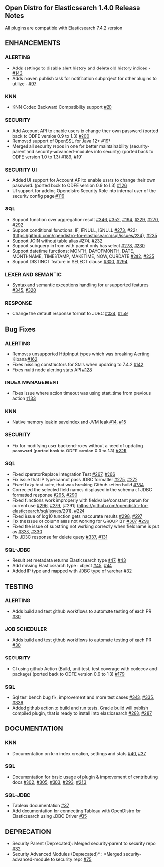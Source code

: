 ## Open Distro for Elasticsearch 1.4.0 Release Notes 

All plugins are compatible with Elasticsearch 7.4.2 version 

## ENHANCEMENTS

### **ALERTING**

* Adds settings to disable alert history and delete old history indices - [#143](https://github.com/opendistro-for-elasticsearch/alerting/pull/143)
* Adds maven publish task for notification subproject for other plugins to utilize -  [#97](https://github.com/opendistro-for-elasticsearch/alerting/pull/97)

### **KNN** 

* KNN Codec Backward Compatibility support [#20](https://github.com/opendistro-for-elasticsearch/k-NN/issues/20)

### **SECURITY**

* Add Account API to enable users to change their own password (ported back to ODFE version 0.9 to 1.3) [#200](https://github.com/opendistro-for-elasticsearch/security/pull/200)
* Removed support of OpenSSL for Java 12+ [#197](https://github.com/opendistro-for-elasticsearch/security/pull/197)
* Merged all security repos in one for better maintainability (security-parent and security-advanced-modules into security) (ported back to ODFE version 1.0 to 1.3) [#189](https://github.com/opendistro-for-elasticsearch/security/pull/189), [#191](https://github.com/opendistro-for-elasticsearch/security/pull/191)

### **SECURITY UI**

* Added UI support for Account API to enable users to change their own password. (ported back to ODFE version 0.9 to 1.3)  [#126](https://github.com/opendistro-for-elasticsearch/security-kibana-plugin/pull/126)
* UI support for adding Opendistro Security Role into internal user of the security config page [#116](https://github.com/opendistro-for-elasticsearch/security-kibana-plugin/pull/116) 

### **SQL**

* Support function over aggregation result [#346](https://github.com/opendistro-for-elasticsearch/sql/pull/346), [#352](https://github.com/opendistro-for-elasticsearch/sql/pull/352), [#194](https://github.com/opendistro-for-elasticsearch/sql/issues/194), [#229](https://github.com/opendistro-for-elasticsearch/sql/issues/229), [#270](https://github.com/opendistro-for-elasticsearch/sql/issues/270), [#292](https://github.com/opendistro-for-elasticsearch/sql/issues/292)
* Support conditional functions: IF, IFNULL, ISNULL [#273](https://github.com/opendistro-for-elasticsearch/sql/pull/273), #224 (https://github.com/opendistro-for-elasticsearch/sql/issues/224), [#235](https://github.com/opendistro-for-elasticsearch/sql/issues/235)
* Support JOIN without table alias [#274](https://github.com/opendistro-for-elasticsearch/sql/pull/274), [#232](https://github.com/opendistro-for-elasticsearch/sql/issues/232)
* Support subquery in from with parent only has select [#278](https://github.com/opendistro-for-elasticsearch/sql/pull/278), [#230](https://github.com/opendistro-for-elasticsearch/sql/issues/230)
* Support datetime functions: MONTH, DAYOFMONTH, DATE, MONTHNAME, TIMESTAMP, MAKETIME, NOW, CURDATE [#282](https://github.com/opendistro-for-elasticsearch/sql/pull/282), [#235](https://github.com/opendistro-for-elasticsearch/sql/issues/235)
* Support DISTINCT feature in SELECT clause  [#300](https://github.com/opendistro-for-elasticsearch/sql/pull/300), [#294](https://github.com/opendistro-for-elasticsearch/sql/issues/294)

### **LEXER AND SEMANTIC**

* Syntax and semantic exceptions handling for unsupported features [#345](https://github.com/opendistro-for-elasticsearch/sql/pull/345), [#320](https://github.com/opendistro-for-elasticsearch/sql/issues/320)

### **RESPONSE**

* Change the default response format to JDBC [#334](https://github.com/opendistro-for-elasticsearch/sql/pull/334), [#159](https://github.com/opendistro-for-elasticsearch/sql/issues/159) 

## Bug Fixes 

### **ALERTING** 

* Removes unsupported HttpInput types which was breaking Alerting Kibana  [#162](https://github.com/opendistro-for-elasticsearch/alerting/pull/162)
* Fixes missing constructors for Stats when updating to 7.4.2  [#142](https://github.com/opendistro-for-elasticsearch/alerting/pull/142)
* Fixes multi node alerting stats API  [#128](https://github.com/opendistro-for-elasticsearch/alerting/pull/128)

### **INDEX MANAGEMENT**

* Fixes issue where action timeout was using start_time from previous action  [#133](https://github.com/opendistro-for-elasticsearch/index-management/pull/133)

### **KNN**

* Native memory leak in saveIndex and JVM leak [#14](https://github.com/opendistro-for-elasticsearch/k-NN/pull/14), [#15](https://github.com/opendistro-for-elasticsearch/k-NN/pull/15) 

### **SECURITY**

* Fix for modifying user backend-roles without a need of updating password (ported back to ODFE version 0.9 to 1.3) [#225](https://github.com/opendistro-for-elasticsearch/security/pull/225)

### **SQL** 

* Fixed operatorReplace Integration Test  [#267](https://github.com/opendistro-for-elasticsearch/sql/pull/267), [#266](https://github.com/opendistro-for-elasticsearch/sql/issues/266)
* Fix issue that IP type cannot pass JDBC formatter [#275](https://github.com/opendistro-for-elasticsearch/sql/pull/275),  [#272](https://github.com/opendistro-for-elasticsearch/sql/issues/272)
* Fixed flaky test suite, that was breaking Github action build [#284](https://github.com/opendistro-for-elasticsearch/sql/pull/284)
* Corrected the selected field names displayed in the schema of JDBC formatted response [#295](https://github.com/opendistro-for-elasticsearch/sql/pull/295), [#290](https://github.com/opendistro-for-elasticsearch/sql/issues/290)
* Fixed functions work improperly with fieldvalue/constant param for current use [#296](https://github.com/opendistro-for-elasticsearch/sql/pull/296), [#279](https://github.com/opendistro-for-elasticsearch/sql/issues/279), [#291] (https://github.com/opendistro-for-elasticsearch/sql/issues/291), [#224](https://github.com/opendistro-for-elasticsearch/sql/issues/224)
* Fixed issue of log10 function gets inaccurate results [#298](https://github.com/opendistro-for-elasticsearch/sql/pull/298),  [#297](https://github.com/opendistro-for-elasticsearch/sql/issues/297)
* Fix the issue of column alias not working for GROUP BY [#307](https://github.com/opendistro-for-elasticsearch/sql/pull/307),  [#299](https://github.com/opendistro-for-elasticsearch/sql/issues/299)
* Fixed the issue of substring not working correctly when fieldname is put as [#333](https://github.com/opendistro-for-elasticsearch/sql/pull/333), [#330](https://github.com/opendistro-for-elasticsearch/sql/issues/330)
*  Fix JDBC response for delete query [#337](https://github.com/opendistro-for-elasticsearch/sql/pull/337), [#131](https://github.com/opendistro-for-elasticsearch/sql/issues/131)

### **SQL-JDBC** 

* Result set metadata returns Elasticsearch type [#47](https://github.com/opendistro-for-elasticsearch/sql-jdbc/pull/47), [#43](https://github.com/opendistro-for-elasticsearch/sql-jdbc/issues/43)
* Add missing Elasticsearch type : object  [#45](https://github.com/opendistro-for-elasticsearch/sql-jdbc/pull/45), [#44](https://github.com/opendistro-for-elasticsearch/sql-jdbc/issues/44)
* Added IP type and mapped with JDBC type of varchar [#32](https://github.com/opendistro-for-elasticsearch/sql-jdbc/pull/32)

## TESTING

### **ALERTING** 

* Adds build and test github workflows to automate testing of each PR  [#30](https://github.com/opendistro-for-elasticsearch/job-scheduler/pull/30)

### **JOB SCHEDULER**

* Adds build and test github workflows to automate testing of each PR  [#30](https://github.com/opendistro-for-elasticsearch/job-scheduler/pull/30)

### **SECURITY** 

* CI using github Action (Build, unit-test, test coverage with codecov and package) (ported back to ODFE version 0.9 to 1.3) [#179](https://github.com/opendistro-for-elasticsearch/security/pull/179)

### **SQL** 

* Sql test bench bug fix, improvement and more test cases  [#343](https://github.com/opendistro-for-elasticsearch/sql/pull/343), [#335](https://github.com/opendistro-for-elasticsearch/sql/issues/335), [#339](https://github.com/opendistro-for-elasticsearch/sql/issues/339)
* Added github action to build and run tests. Gradle build will publish compiled plugin, that is ready to install into elasticsearch [#283](https://github.com/opendistro-for-elasticsearch/sql/pull/283), [#287](https://github.com/opendistro-for-elasticsearch/sql/pull/287)

## **DOCUMENTATION** 

### **KNN** 

*  Documentation on knn index creation, settings and stats [#40](https://github.com/opendistro-for-elasticsearch/k-NN/issues/40), [#37](https://github.com/opendistro-for-elasticsearch/k-NN/issues/37)

### **SQL** 

* Documentation for basic usage of plugin & improvement of contributing docs [#302](https://github.com/opendistro-for-elasticsearch/sql/pull/302), [#305](https://github.com/opendistro-for-elasticsearch/sql/pull/305), [#303](https://github.com/opendistro-for-elasticsearch/sql/pull/303), [#293](https://github.com/opendistro-for-elasticsearch/sql/issues/293), [#243](https://github.com/opendistro-for-elasticsearch/sql/issues/243)

### **SQL-JDBC** 

* Tableau documentation [#37](https://github.com/opendistro-for-elasticsearch/sql-jdbc/pull/37)
* Add documentation for connecting Tableau with OpenDistro for Elasticsearch using JDBC Driver [#35](https://github.com/opendistro-for-elasticsearch/sql-jdbc/pull/35)

## **DEPRECATION** 

* Security Parent (Deprecated): Merged security-parent to security repo [#32](https://github.com/opendistro-for-elasticsearch/security-parent/pull/32)
* Security Advanced Modules (Deprecated)* : *Merged security-advanced-module to security repo [#75](https://github.com/opendistro-for-elasticsearch/security-advanced-modules/pull/75)

